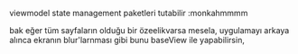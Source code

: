 viewmodel state management paketleri tutabilir :monkahmmmm


bak eğer tüm sayfaların olduğu bir özeelikvarsa mesela, uygulamayı arkaya alınca ekranın blur'larnması gibi bunu baseView ile yapabilirsin,
